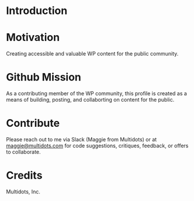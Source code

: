 # Introduction


# Motivation
Creating accessible and valuable WP content for the public community. 

# Github Mission 
As a contributing member of the WP community, this profile is created as a means of building, posting, and collaborting on content for the public. 

# Contribute
Please reach out to me via Slack (Maggie from Multidots) or at maggie@multidots.com for code suggestions, critiques, feedback, or offers to collaborate. 

# Credits
Multidots, Inc. 
